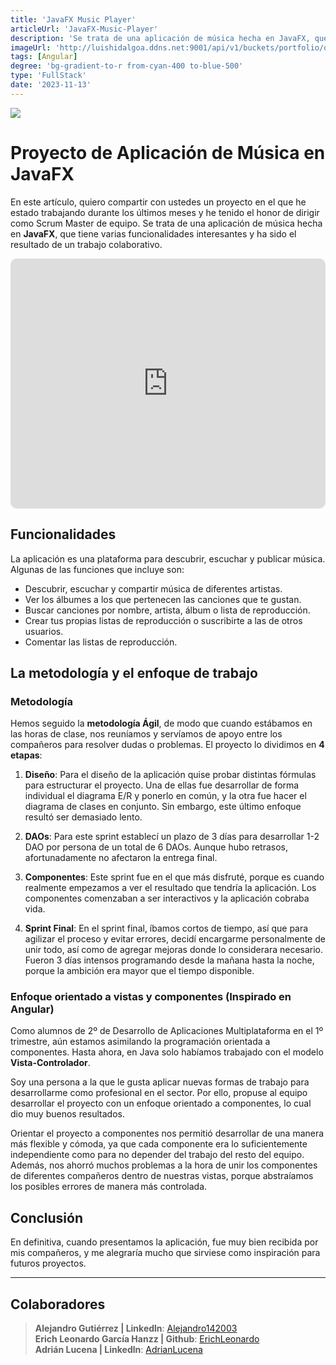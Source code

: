 ```yaml
---
title: 'JavaFX Music Player'
articleUrl: 'JavaFX-Music-Player'
description: 'Se trata de una aplicación de música hecha en JavaFX, que tiene varias funcionalidades interesantes y quha sido el resultado de un trabajo colaborativo.'
imageUrl: 'http://luishidalgoa.ddns.net:9001/api/v1/buckets/portfolio/objects/download?preview=true&prefix=posts%2FJavaFX%20Music%20Player%2FJavaFX%20Music%20Player.png&version_id=null'
tags: [Angular]
degree: 'bg-gradient-to-r from-cyan-400 to-blue-500'
type: 'FullStack'
date: '2023-11-13'
---
```


<img jpg src="http://luishidalgoa.ddns.net:9001/api/v1/buckets/portfolio/objects/download?preview=true&prefix=posts%2FJavaFX%20Music%20Player%2Fbanner.jpeg&version_id=null">

# Proyecto de Aplicación de Música en JavaFX

En este artículo, quiero compartir con ustedes un proyecto en el que he estado trabajando durante los últimos meses y he tenido el honor de dirigir como Scrum Master de equipo. Se trata de una aplicación de música hecha en **JavaFX**, que tiene varias funcionalidades interesantes y ha sido el resultado de un trabajo colaborativo.

<iframe style="min-width: 100%;height: 400px;border-radius: 10px;" src="https://www.youtube.com/embed/UPvLBqdMae0?si=KqEku9TWqcyyLJzT" title="YouTube video player" frameborder="0" allow="accelerometer; autoplay; clipboard-write; encrypted-media; gyroscope; picture-in-picture; web-share" referrerpolicy="strict-origin-when-cross-origin" allowfullscreen></iframe>

## Funcionalidades

La aplicación es una plataforma para descubrir, escuchar y publicar música. Algunas de las funciones que incluye son:

- Descubrir, escuchar y compartir música de diferentes artistas.
- Ver los álbumes a los que pertenecen las canciones que te gustan.
- Buscar canciones por nombre, artista, álbum o lista de reproducción.
- Crear tus propias listas de reproducción o suscribirte a las de otros usuarios.
- Comentar las listas de reproducción.

## La metodología y el enfoque de trabajo

### Metodología

Hemos seguido la **metodología Ágil**, de modo que cuando estábamos en las horas de clase, nos reuníamos y servíamos de apoyo entre los compañeros para resolver dudas o problemas. El proyecto lo dividimos en **4 etapas**:

1. **Diseño**: 
   Para el diseño de la aplicación quise probar distintas fórmulas para estructurar el proyecto. Una de ellas fue desarrollar de forma individual el diagrama E/R y ponerlo en común, y la otra fue hacer el diagrama de clases en conjunto. Sin embargo, este último enfoque resultó ser demasiado lento.

2. **DAOs**: 
   Para este sprint establecí un plazo de 3 días para desarrollar 1-2 DAO por persona de un total de 6 DAOs. Aunque hubo retrasos, afortunadamente no afectaron la entrega final.

3. **Componentes**: 
   Este sprint fue en el que más disfruté, porque es cuando realmente empezamos a ver el resultado que tendría la aplicación. Los componentes comenzaban a ser interactivos y la aplicación cobraba vida.

4. **Sprint Final**: 
   En el sprint final, íbamos cortos de tiempo, así que para agilizar el proceso y evitar errores, decidí encargarme personalmente de unir todo, así como de agregar mejoras donde lo considerara necesario. Fueron 3 días intensos programando desde la mañana hasta la noche, porque la ambición era mayor que el tiempo disponible.

### Enfoque orientado a vistas y componentes (Inspirado en Angular)

Como alumnos de 2º de Desarrollo de Aplicaciones Multiplataforma en el 1º trimestre, aún estamos asimilando la programación orientada a componentes. Hasta ahora, en Java solo habíamos trabajado con el modelo **Vista-Controlador**.

Soy una persona a la que le gusta aplicar nuevas formas de trabajo para desarrollarme como profesional en el sector. Por ello, propuse al equipo desarrollar el proyecto con un enfoque orientado a componentes, lo cual dio muy buenos resultados.

Orientar el proyecto a componentes nos permitió desarrollar de una manera más flexible y cómoda, ya que cada componente era lo suficientemente independiente como para no depender del trabajo del resto del equipo. Además, nos ahorró muchos problemas a la hora de unir los componentes de diferentes compañeros dentro de nuestras vistas, porque abstraíamos los posibles errores de manera más controlada.

## Conclusión

En definitiva, cuando presentamos la aplicación, fue muy bien recibida por mis compañeros, y me alegraría mucho que sirviese como inspiración para futuros proyectos.

---

## Colaboradores
>  **Alejandro Gutiérrez | Linkedln**: [Alejandro142003](https://www.linkedin.com/in/alejandro-gutierrez-cruces-7a78a32aa) <br> **Erich Leonardo García Hanzz | Github**: [ErichLeonardo](https://github.com/ErichLeonardo)<br> **Adrián Lucena | Linkedln**: [AdrianLucena](https://www.linkedin.com/in/adrian-lucena-258029298/)
